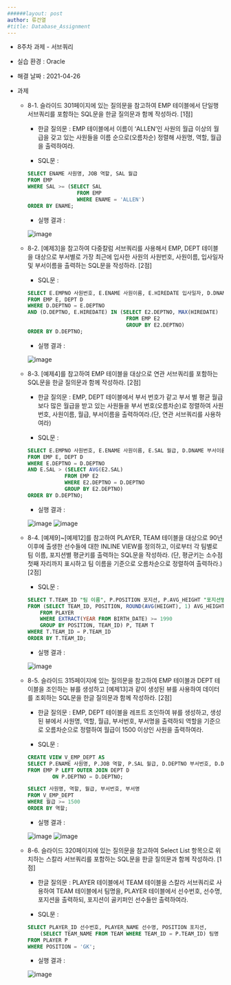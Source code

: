 ```yaml
---
######layout: post
author: 류건열
#title: Database_Assignment
---
```



- 8주차 과제 - 서브쿼리
- 실습 환경 : Oracle
- 해결 날짜 : 2021-04-26

- 과제
    - 8-1. 슬라이드 301페이지에 있는 질의문을 참고하여 EMP 테이블에서 단일행 서브쿼리를 포함하는 SQL문을 한글 질의문과 함께 작성하라. [1점]
        
        - 한글 질의문 : EMP 테이블에서 이름이 ‘ALLEN’인 사원의 월급 이상의 월급을 갖고 있는 사원들을 이름 순으로(오름차순) 정렬해 사원명, 역할, 월급을 출력하여라.

        - SQL문 :     

        ```sql
        SELECT ENAME 사원명, JOB 역할, SAL 월급
        FROM EMP
        WHERE SAL >= (SELECT SAL
                        FROM EMP
                        WHERE ENAME = 'ALLEN')
        ORDER BY ENAME;
        ```

        - 실행 결과 : 

        ![image](https://user-images.githubusercontent.com/34560965/116090030-69a05d80-a6de-11eb-80a6-e194588e0b57.png)

    - 8-2. [예제3]을 참고하여 다중칼럼 서브쿼리를 사용해서 EMP, DEPT 테이블을 대상으로 부서별로 가장 최근에 입사한 사원의 사원번호, 사원이름, 입사일자 및 부서이름을 출력하는 SQL문을 작성하라. [2점]

        - SQL문 : 

        ```sql
        SELECT E.EMPNO 사원번호, E.ENAME 사원이름, E.HIREDATE 입사일자, D.DNAME 부서이름
        FROM EMP E, DEPT D
        WHERE D.DEPTNO = E.DEPTNO
        AND (D.DEPTNO, E.HIREDATE) IN (SELECT E2.DEPTNO, MAX(HIREDATE)
                                        FROM EMP E2
                                        GROUP BY E2.DEPTNO)
        ORDER BY D.DEPTNO;
        ```

        - 실행 결과 : 

        ![image](https://user-images.githubusercontent.com/34560965/116090131-82a90e80-a6de-11eb-9acd-2c71894abb82.png)

    - 8-3. [예제4]를 참고하여 EMP 테이블을 대상으로 연관 서브쿼리를 포함하는 SQL문을 한글 질의문과 함께 작성하라. [2점]

        - 한글 질의문 : EMP, DEPT 테이블에서 부서 번호가 같고 부서 별 평균 월급 보다 많은 월급을 받고 있는 사원들을 부서 번호(오름차순)로 정렬하여 사원번호, 사원이름, 월급, 부서이름을 출력하여라.(단, 연관 서브쿼리를 사용하여라)

        - SQL문 : 

        ```sql
        SELECT E.EMPNO 사원번호, E.ENAME 사원이름, E.SAL 월급, D.DNAME 부서이름
        FROM EMP E, DEPT D
        WHERE E.DEPTNO = D.DEPTNO
        AND E.SAL > (SELECT AVG(E2.SAL)
                    FROM EMP E2
                    WHERE E2.DEPTNO = D.DEPTNO
                    GROUP BY E2.DEPTNO)
        ORDER BY D.DEPTNO;
        ```

        - 실행 결과 : 

        ![image](https://user-images.githubusercontent.com/34560965/116090223-994f6580-a6de-11eb-96fb-9a1b285195b7.png)
        ![image](https://user-images.githubusercontent.com/34560965/116090260-a0767380-a6de-11eb-87d0-062e202dba02.png)

    - 8-4. [예제9]~[예제12]를 참고하여 PLAYER, TEAM 테이블을 대상으로 90년 이후에 출생한 선수들에 대한 INLINE VIEW를 정의하고, 이로부터 각 팀별로 팀 이름, 포지션별 평균키를 출력하는 SQL문을 작성하라. (단, 평균키는 소수점 첫째 자리까지 표시하고 팀 이름을 기준으로 오름차순으로 정렬하여 출력하라.) [2점]

        - SQL문 : 

        ```sql
        SELECT T.TEAM_ID "팀 이름", P.POSITION 포지션, P.AVG_HEIGHT "포지션별 평균 키"
        FROM (SELECT TEAM_ID, POSITION, ROUND(AVG(HEIGHT), 1) AVG_HEIGHT
            FROM PLAYER
            WHERE EXTRACT(YEAR FROM BIRTH_DATE) >= 1990
            GROUP BY POSITION, TEAM_ID) P, TEAM T
        WHERE T.TEAM_ID = P.TEAM_ID
        ORDER BY T.TEAM_ID; 
        ```

        - 실행 결과 : 

        ![image](https://user-images.githubusercontent.com/34560965/116090341-ba17bb00-a6de-11eb-8729-ec44e32caebe.png)

    - 8-5. 슬라이드 315페이지에 있는 질의문을 참고하여 EMP 테이블과 DEPT 테이블을 조인하는 뷰를 생성하고 [예제13]과 같이 생성된 뷰를 사용하여 데이터를 조회하는 SQL문을 한글 질의문과 함께 작성하라. [2점]

        - 한글 질의문 : EMP, DEPT 테이블을 레프트 조인하여 뷰를 생성하고, 생성된 뷰에서 사원명, 역할, 월급, 부서번호, 부서명을 출력하되 역할을 기준으로 오름차순으로 정렬하여 월급이 1500 이상인 사원을 출력하여라.

        - SQL문 : 

        ```sql
        CREATE VIEW V_EMP_DEPT AS
        SELECT P.ENAME 사원명, P.JOB 역할, P.SAL 월급, D.DEPTNO 부서번호, D.DNAME 부서명
        FROM EMP P LEFT OUTER JOIN DEPT D 
                ON P.DEPTNO = D.DEPTNO;

        SELECT 사원명, 역할, 월급, 부서번호, 부서명
        FROM V_EMP_DEPT
        WHERE 월급 >= 1500
        ORDER BY 역할;
        ```

        - 실행 결과 : 

        ![image](https://user-images.githubusercontent.com/34560965/116090415-cdc32180-a6de-11eb-969e-cfd5d591c3e9.png)
        ![image](https://user-images.githubusercontent.com/34560965/116090437-d4519900-a6de-11eb-91cb-c6f2d3d89c22.png)

    - 8-6. 슬라이드 320페이지에 있는 질의문을 참고하여 Select List 항목으로 위치하는 스칼라 서브쿼리를 포함하는 SQL문을 한글 질의문과 함께 작성하라. [1점]

        - 한글 질의문 : PLAYER 테이블에서 TEAM 테이블을 스칼라 서브쿼리로 사용하여 TEAM 테이블에서 팀명을, PLAYER 테이블에서 선수번호, 선수명, 포지션을 출력하되, 포지션이 골키퍼인 선수들만 출력하여라.

        - SQL문 : 

        ```sql
        SELECT PLAYER_ID 선수번호, PLAYER_NAME 선수명, POSITION 포지션,
            (SELECT TEAM_NAME FROM TEAM WHERE TEAM_ID = P.TEAM_ID) 팀명
        FROM PLAYER P
        WHERE POSITION = 'GK';
        ```

        - 실행 결과 : 

        ![image](https://user-images.githubusercontent.com/34560965/116090494-e7646900-a6de-11eb-8494-53811644d479.png)

